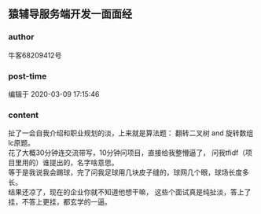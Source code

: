 ## 猿辅导服务端开发一面面经
### author 
牛客68209412号
### post-time 

编辑于  2020-03-09 17:15:46
### content 
<div class="post-topic-des nc-post-content">
 <div>
  扯了一会自我介绍和职业规划的淡，上来就是算法题： 翻转二叉树 and 旋转数组 lc原题。
 </div>
 <div>
  花了大概30分钟连交流带写，10分钟问项目，直接给我整懵逼了， 问我tfidf（项目里用的）谁提出的，名字啥意思。
 </div>
 <div>
  等于是我说我会踢球，完了问我足球用几块皮子缝的，球网几个眼，球场长度多长。
 </div>
 <div>
  结果还凉了，现在的企业你就不知道他想干嘛， 这些个面试真是纯扯淡，答上了挂，不答上更挂，都玄学的一逼。
 </div>
</div>
